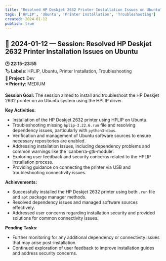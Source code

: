 ```yaml
---
title: "Resolved HP Deskjet 2632 Printer Installation Issues on Ubuntu"
tags: ['HPLIP', 'Ubuntu', 'Printer Installation', 'Troubleshooting']
created: 2024-01-12
publish: true
---
```


## 📅 2024-01-12 — Session: Resolved HP Deskjet 2632 Printer Installation Issues on Ubuntu

**🕒 22:15–23:55**  
**🏷️ Labels**: HPLIP, Ubuntu, Printer Installation, Troubleshooting  
**📂 Project**: Dev  
**⭐ Priority**: MEDIUM  


**Session Goal:** The session aimed to install and troubleshoot the HP Deskjet 2632 printer on an Ubuntu system using the HPLIP driver.

**Key Activities:**
- Installation of the HP Deskjet 2632 printer using HPLIP on Ubuntu.
- Troubleshooting missing `hplip-3.22.6.run` file and resolving dependency issues, particularly with `python3-dbus`.
- Verification and management of Ubuntu software sources to ensure necessary repositories are enabled.
- Addressing installation issues, including dependency problems and common warnings like the 'canberra-gtk-module'.
- Exploring user feedback and security concerns related to the HPLIP installation process.
- Providing guidance on connecting the printer via USB and troubleshooting connectivity issues.

**Achievements:**
- Successfully installed the HP Deskjet 2632 printer using both `.run` file and `apt` package manager methods.
- Resolved dependency issues and managed software sources effectively.
- Addressed user concerns regarding installation security and provided solutions for common connectivity issues.

**Pending Tasks:**
- Further monitoring for any additional dependency or connectivity issues that may arise post-installation.
- Continued exploration of user feedback to improve installation guides and address security concerns.
